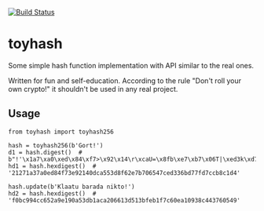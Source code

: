 [![Build Status](https://travis-ci.org/oversider-kosma/toyhash.svg?branch=master)](https://travis-ci.org/oversider-kosma/toyhash)

# toyhash

Some simple hash function implementation with API similar to the real ones.

Written for fun and self-education.
According to the rule "Don't roll your own crypto!" it shouldn't be used in any real project.

## Usage
```python3
from toyhash import toyhash256

hash = toyhash256(b'Gort!')
d1 = hash.digest()  # b"!'\x1a7\xa0\xed\x84\xf7>\x92\x14\r\xcaU=\x8fb\xe7\xb7\x06T|\xed3k\xd7\x7f\xd7\xcc\xb8\xc1\xd4"
hd1 = hash.hexdigest()  # '21271a37a0ed84f73e92140dca553d8f62e7b706547ced336bd77fd7ccb8c1d4'

hash.update(b'Klaatu barada nikto!')
hd2 = hash.hexdigest()  # 'f0bc994cc652a9e190a53db1aca206613d513bfeb1f7c60ea10938c443760549'
```
